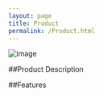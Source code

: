 ```yaml
---
layout: page
title: Product
permalink: /Product.html
---
```


![image](http://i.imgur.com/2G0X5Gp.jpg)

##Product Description

##Features
